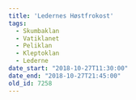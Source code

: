 ```yaml
---
title: 'Ledernes Høstfrokost'
tags:
  - Skumbaklan
  - Vatiklanet
  - Peliklan
  - Kleptoklan
  - Lederne
date_start: "2018-10-27T11:30:00"
date_end: "2018-10-27T21:45:00"
old_id: 7258
---
```

